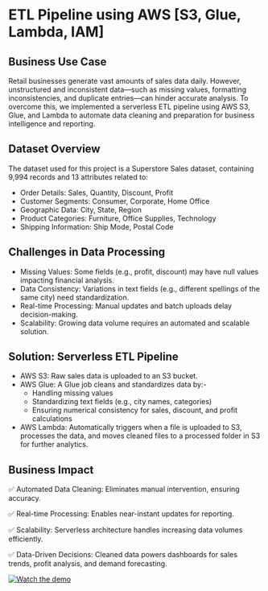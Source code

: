 # ETL Pipeline using AWS [S3, Glue, Lambda, IAM]

## Business Use Case

Retail businesses generate vast amounts of sales data daily. However, unstructured and inconsistent data—such as missing values, formatting inconsistencies, and duplicate entries—can hinder accurate analysis. To overcome this, we implemented a serverless ETL pipeline using AWS S3, Glue, and Lambda to automate data cleaning and preparation for business intelligence and reporting.

## Dataset Overview

The dataset used for this project is a Superstore Sales dataset, containing 9,994 records and 13 attributes related to:
* Order Details: Sales, Quantity, Discount, Profit
* Customer Segments: Consumer, Corporate, Home Office
* Geographic Data: City, State, Region
* Product Categories: Furniture, Office Supplies, Technology
* Shipping Information: Ship Mode, Postal Code

## Challenges in Data Processing

* Missing Values: Some fields (e.g., profit, discount) may have null values impacting financial analysis.
* Data Consistency: Variations in text fields (e.g., different spellings of the same city) need standardization.
* Real-time Processing: Manual updates and batch uploads delay decision-making.
* Scalability: Growing data volume requires an automated and scalable solution.

## Solution: Serverless ETL Pipeline

* AWS S3: Raw sales data is uploaded to an S3 bucket.
* AWS Glue: A Glue job cleans and standardizes data by:-
    * Handling missing values
    * Standardizing text fields (e.g., city names, categories)
    * Ensuring numerical consistency for sales, discount, and profit calculations
* AWS Lambda: Automatically triggers when a file is uploaded to S3, processes the data, and moves cleaned files to a processed folder in S3 for further analytics.

## Business Impact

✅ Automated Data Cleaning: Eliminates manual intervention, ensuring accuracy.

✅ Real-time Processing: Enables near-instant updates for reporting.

✅ Scalability: Serverless architecture handles increasing data volumes efficiently.

✅ Data-Driven Decisions: Cleaned data powers dashboards for sales trends, profit analysis, and demand forecasting.

[![Watch the demo](https://img.youtube.com/vi/oAQYgrX1UGs/maxresdefault.jpg)](https://youtu.be/oAQYgrX1UGs)

